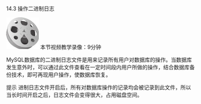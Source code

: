 ### 
  14.3 操作二进制日志


<img class="my_markdown" class="h-pic" src="../images/Figure-0369-264.jpg" style="width:87px;  height: 85px; "/> 本节视频教学录像：9分钟

MySQL数据库的二进制日志文件是用来记录所有用户对数据库的操作。当数据库发生意外时，可以通过此文件查看在一定时间段内用户所做的操作，结合数据库备份技术，即可再现用户操作，使数据库恢复。

提示 
 进制日志文件开启后，所有对数据库操作的记录均会被记录到此文件，所以当长时间开启之后，日志文件会变得很大，占用磁盘空间。

